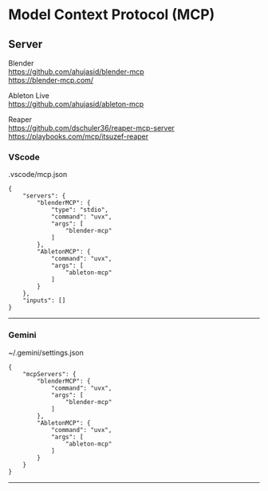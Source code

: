 # Model Context Protocol (MCP)

## Server  

Blender  
https://github.com/ahujasid/blender-mcp  
https://blender-mcp.com/  

Ableton Live  
https://github.com/ahujasid/ableton-mcp  

Reaper  
https://github.com/dschuler36/reaper-mcp-server  
https://playbooks.com/mcp/itsuzef-reaper  


### VScode
.vscode/mcp.json  
```
{
	"servers": {
		"blenderMCP": {
			"type": "stdio",
			"command": "uvx",
			"args": [
				"blender-mcp"
			]
		},
        "AbletonMCP": {
            "command": "uvx",
            "args": [
                "ableton-mcp"
            ]
        }
	},
	"inputs": []
}
```
---

### Gemini
~/.gemini/settings.json  
```
{
	"mcpServers": {
		"blenderMCP": {
			"command": "uvx",
			"args": [
				"blender-mcp"
			]
		},
        "AbletonMCP": {
            "command": "uvx",
            "args": [
                "ableton-mcp"
            ]
        }
	}
}
```
---

